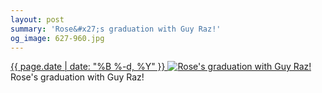 ```yaml
---
layout: post
summary: 'Rose&#x27;s graduation with Guy Raz!'
og_image: 627-960.jpg
---
```


<p>
 <time>
  <a href="/627">
   {{ page.date | date: "%B %-d, %Y" }}
  </a>
 </time>
 <a href="/627">
  <img alt="Rose's graduation with Guy Raz!" data-taken="5/14/2017" sizes="(min-width: 700px) 50vw, calc(100vw - 2rem)" src="{{ site.assets_url }}/627-480.jpg" srcset="{{ site.assets_url }}/627-240.jpg 240w, {{ site.assets_url }}/627-480.jpg 480w, {{ site.assets_url }}/627-720.jpg 720w, {{ site.assets_url }}/627-960.jpg 960w"/>
 </a>
 <span>
  Rose's graduation with Guy Raz!
 </span>
</p>
